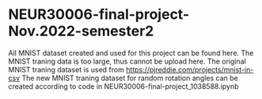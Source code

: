 # NEUR30006-final-project-Nov.2022-semester2
All MNIST dataset created and used for this project can be found here.
The MNIST traning data is too large, thus cannot be upload here.
The original MNIST traning dataset is used from https://pjreddie.com/projects/mnist-in-csv
The new MNIST traning dataset for random rotation angles can be created according to code in NEUR30006-final-project_1038588.ipynb
